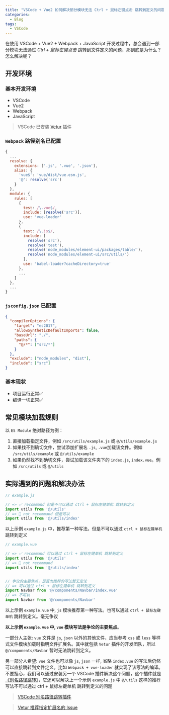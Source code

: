 ```yaml
---
title: "VSCode + Vue2 如何解决部分模块无法 Ctrl + 鼠标左键点击 跳转到定义的问题？"
categories:
  - Blog
tags:
  - VSCode
---
```


在使用 VSCode + Vue2 + Webpack + JavaScript 开发过程中，总会遇到一部分模块无法通过 *Ctrl + 鼠标左键点击* 跳转到文件定义的问题，那到底是为什么？怎么解决呢？

<!--more-->

## 开发环境

### 基本开发环境

- VSCode
- Vue2
- Webpack
- JavaScript

> VSCode 已安装 [Vetur][Vetur] 插件

### `Webpack` 路径别名已配置

```js
{
  ...
  resolve: {
    extensions: ['.js', '.vue', '.json'],
    alias: {
      'vue$': 'vue/dist/vue.esm.js',
      '@': resolve('src')
    }
  },
  module: {
    rules: [
      {
        test: /\.vue$/,
        include: [resolve('src')],
        use: 'vue-loader'
      },
      {
        test: /\.js$/,
        include: [
          resolve('src'),
          resolve('test'),
          resolve('node_modules/element-ui/packages/table/'),
          resolve('node_modules/element-ui/src/utils/')
        ],
        use: 'babel-loader?cacheDirectory=true'
      },
      ...
    ]
  },
  ...
}
```

### `jsconfig.json` 已配置

```json
{
  "compilerOptions": {
    "target": "es2017",
    "allowSyntheticDefaultImports": false,
    "baseUrl": "./",
    "paths": {
      "@/*": ["src/*"]
    }
  },
  "exclude": ["node_modules", "dist"],
  "include": ["src"]
}
```

### 基本现状

- 项目运行正常✅
- 编译一切正常✅



## 常见模块加载规则

以 `ES Module` 绝对路径为例：

1. 直接加载指定文件，例如 `/src/utils/example.js` 或 `@/utils/example.js`
2. 如果找不到确切文件，尝试添加扩展名 `.js`, `.vue`加载该文件。例如 `/src/utils/example` 或 `@/utils/example`
3. 如果仍然找不到确切文件，尝试加载该文件夹下的 `index.js`, `index.vue`。例如 `/src/utils` 或 `@/utils`



## 实际遇到的问题和解决办法

```js
// example.js

// => ✅ recommand 但是不可以通过 ctrl + 鼠标左键单机 跳转到定义
import utils from '@/utils'
// => 🚫 not recommand 但是可以
import utils from '@/utils/index'
```

以上示例 `example.js` 中，推荐第一种写法。但是不可以通过 `ctrl + 鼠标左键单机` 跳转到定义

```js
// example.vue

// => ✅ recommand 可以通过 ctrl + 鼠标左键单机 跳转到定义
import utils from '@/utils'
// => 🚫 not recommand
import utils from '@/utils/index'


// 争论的主要焦点，是否为推荐的写法暂无定论
// => 可以通过 ctrl + 鼠标左键单机 跳转到定义
import Navbar from '@/components/Navbar/index.vue'
// => 不可以
import Navbar from '@/components/Navbar'
```

以上示例 `example.vue` 中, `js` 模块推荐第一种写法。也可以通过 `ctrl + 鼠标左键单机` 跳转到定义。毫无争议

**以上示例 `example.vue` 中, `vue` 模块写法是争论的主要焦点**。

一部分人主张: `vue` 文件是 `js`, `json` 以外的其他文件，应当参考 `css` 或 `less` 等样式文件模块加载时指明文件扩展名。其中就包括 `Vetur` 插件的开发团队，所以 `@/components/Navbar` 暂时无法跳转到定义。

另一部分人希望: `vue` 文件也可以像 `js`, `json` 一样, 省略 `index.vue` 的写法后仍然可以直接跳转到文件定义。比如 `Webpack + vue-loader` 就实现了该写法的编译。不要担心，我们可以通过安装另一个 VSCode 插件解决这个问题，这个插件就是[《别名路径跳转》][vue-alias-skip]，它还可以解决上一个示例 `example.js` 中 `@/utils` 这样的推荐写法不可以通过 ctrl + 鼠标左键单机 跳转到定义的问题

> [VSCode 别名路径跳转插件][vue-alias-skip]

> [Vetur 推荐指定扩展名的 Issue][vetur-issuecomment]



[Vetur]: https://marketplace.visualstudio.com/items?itemName=octref.vetur
[vue-alias-skip]: https://marketplace.visualstudio.com/items?itemName=lihuiwang.vue-alias-skip
[vetur-issuecomment]: https://github.com/vuejs/vetur/issues/423#issuecomment-340235722
